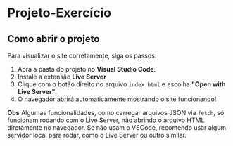# Projeto-Exercício

## Como abrir o projeto

Para visualizar o site corretamente, siga os passos:

1. Abra a pasta do projeto no **Visual Studio Code**.
2. Instale a extensão **Live Server** 
3. Clique com o botão direito no arquivo `index.html` e escolha **"Open with Live Server"**.
4. O navegador abrirá automaticamente mostrando o site funcionando!

**Obs** Algumas funcionalidades, como carregar arquivos JSON via `fetch`, só funcionam rodando com o Live Server, não abrindo o arquivo HTML diretamente no navegador.
Se não usam o VSCode, recomendo usar algum servidor local para rodar, como o Live Server ou outro similar.
